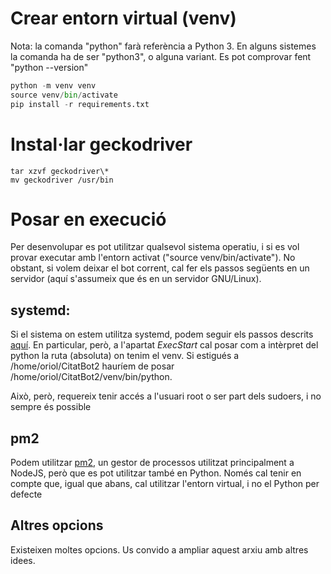 # Crear entorn virtual (venv)
Nota: la comanda "python" farà referència a Python 3. En alguns sistemes la comanda ha de ser "python3", o alguna variant. Es pot comprovar fent "python --version"
```python -m pip install venv
python -m venv venv
source venv/bin/activate
pip install -r requirements.txt
```

# Instal·lar geckodriver
```wget https://github.com/mozilla/geckodriver/releases/download/v0.31.0/geckodriver-v0.31.0-linux64.tar.gz
tar xzvf geckodriver\*
mv geckodriver /usr/bin
```

# Posar en execució
Per desenvolupar es pot utilitzar qualsevol sistema operatiu, i si es vol provar executar amb l'entorn activat ("source venv/bin/activate"). No obstant, si volem deixar el bot corrent, cal fer els passos següents en un servidor (aquí s'assumeix que és en un servidor GNU/Linux).
## systemd: 
Si el sistema on estem utilitza systemd, podem seguir els passos descrits [aquí](https://medium.com/codex/setup-a-python-script-as-a-service-through-systemctl-systemd-f0cc55a42267). En particular, però, a l'apartat *ExecStart* cal posar com a intèrpret del python la ruta (absoluta) on tenim el venv. Si estigués a /home/oriol/CitatBot2 hauríem de posar /home/oriol/CitatBot2/venv/bin/python.

Això, però, requereix tenir accés a l'usuari root o ser part dels sudoers, i no sempre és possible

## pm2
Podem utilitzar [pm2](https://pm2.io/blog/2018/09/19/Manage-Python-Processes), un gestor de processos utilitzat principalment a NodeJS, però que es pot utilitzar també en Python.
Només cal tenir en compte que, igual que abans, cal utilitzar l'entorn virtual, i no el Python per defecte

## Altres opcions
Existeixen moltes opcions. Us convido a ampliar aquest arxiu amb altres idees.
